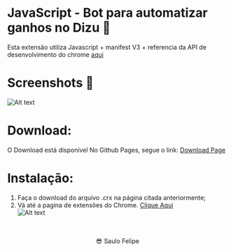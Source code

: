 # JavaScript - Bot para automatizar ganhos no Dizu 🤖

Esta extensão utiliza Javascript + manifest V3 + referencia da API de desenvolvimento do chrome [aqui](https://developer.chrome.com/docs/extensions/mv3/getstarted/)



# Screenshots 📸
![Alt text](https://i.pinimg.com/origials/de/f6/96/def69643889ee29e232637646e839064.jpg "Title")

# Download:

O Download está disponível No Github Pages, segue o link:
 [Download Page](https://saulo-felipe.github.io/instagram-bot-dizu/)

# Instalação: 
1. Faça o download do arquivo .crx na página citada anteriormente;
2. Vá até a pagina de extensões do Chrome. [Clique Aqui](chrome://extensions/)<br>
![Alt text](http://s2.glbimg.com/-SD6jkXwv_MgNqyMHYw3dua7b0w=/0x178:695x521/695x343/s.glbimg.com/po/tt2/f/original/2015/05/31/nyan2.gif "Title")


<br>
<br>

<div style="text-align: center;">😎 Saulo Felipe</div>
<br>